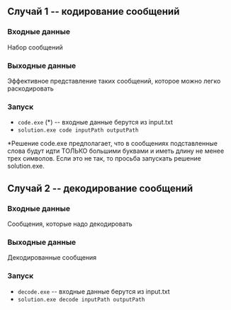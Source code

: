 ## Случай 1 -- кодирование сообщений

### Входные данные
Набор сообщений

### Выходные данные
Эффективное представление таких сообщений, которое можно легко раскодировать

### Запуск

- `code.exe` (*) -- входные данные берутся из input.txt
- `solution.exe code inputPath outputPath`

*Решение code.exe предполагает, что в сообщениях подставленные слова будут идти ТОЛЬКО большими буквами и иметь длину не менее трех символов. Если это не так, то просьба запускать решение solution.exe.

## Случай 2 -- декодирование сообщений

### Входные данные
Сообщения, которые надо декодировать

### Выходные данные
Декодированные сообщения

### Запуск

- `decode.exe` -- входные данные берутся из input.txt
- `solution.exe decode inputPath outputPath`

